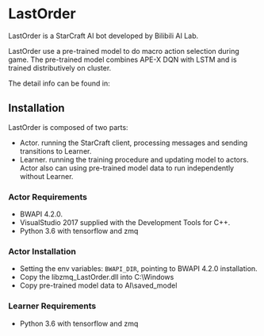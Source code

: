 # LastOrder
LastOrder is a StarCraft AI bot developed by Bilibili AI Lab.

LastOrder use a pre-trained model to do macro action selection during game. The pre-trained model combines APE-X DQN with LSTM and is trained distributively on cluster.

The detail info can be found in:

## Installation
LastOrder is composed of two parts:
* Actor. running the StarCraft client, processing messages and sending transitions to Learner.
* Learner. running the training procedure and updating model to actors.
Actor also can using pre-trained model data to run independently without Learner.

### Actor Requirements
* BWAPI 4.2.0.
* VisualStudio 2017 supplied with the Development Tools for C++.
* Python 3.6 with tensorflow and zmq 

### Actor Installation
* Setting the env variables: `BWAPI_DIR`, pointing to BWAPI 4.2.0 installation.
* Copy the libzmq_LastOrder.dll into C:\Windows
* Copy pre-trained model data to AI\saved_model

### Learner Requirements
* Python 3.6 with tensorflow and zmq 



